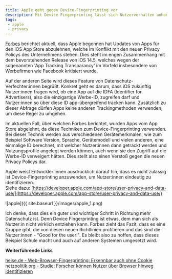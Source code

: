 ```yaml
---
title: Apple geht gegen Device-Fingerprinting vor
description: Mit Device Fingerprinting lässt sich Nutzerverhalten anhand von Gerätemerkmalen verfolgen. Apple möchte dies unterbinden.
tags:
 - apple
 - privacy
---
```


[Forbes](https://www.forbes.com/sites/johnkoetsier/2021/04/01/apple-rejecting-apps-with-fingerprinting-enabled-as-ios-14-privacy-enforcement-starts) berichtet aktuell, dass Apple begonnen hat Updates von Apps für den iOS App Store abzulehnen, welche im Konflikt mit den neuen Privacy Policys des Unternehmens stehen. Dies steht im engen Zusammenhang mit dem bevorstehenden Release von iOS 14.5, welches wegen der sogenannten 'App Tracking Transparancy' im Vorfeld insbesondere von Werbefirmen wie Facebook kritisiert wurde.    

Auf der anderen Seite wird dieses Feature von Datenschutz-Verfechter:innen begrüßt. Konkret geht es darum, dass iOS zukünftig Nutzer:innen fragen wird, ob eine App auf die IDFA (Identifier for Advertisers), also die einzigartige Werbe-ID, zugreifen darf und Nutzer:innen so über diese ID app-übergreifend tracken kann. Zusätzlich zu dieser Abfrage dürfen Apps keine anderen Trackingmethoden verwenden, um diese Regel zu umgehen. 

Im aktuellen Fall, über welchen Forbes berichtet, wurden Apps vom App Store abgelehnt, da diese Techniken zum Device-Fingerprinting verwenden. Bei dieser Technik werden aus verschiedenen Gerätemerkmalen, wie zum Beispiel Software Version, Sprache, Gerätemodell und vielen anderen, eine einmalige ID berechnet, mit welcher Nutzer:innen dann getrackt werden und Nutzungsprofile angelegt werden können, auch wenn sie den Zugriff auf die Werbe-ID verweigert hätten. Dies stellt also einen Verstoß gegen die neuen Privacy Policys dar.

Apple weist Entwickler:innen ausdrücklich darauf hin, dass es nicht zulässig ist Device-Fingerprinting anzuwenden, um Nutzer:innen eindeutig zu identifizieren.  
Siehe dazu: [https://developer.apple.com/app-store/user-privacy-and-data-use/](https://developer.apple.com/app-store/user-privacy-and-data-use/)

![apple]({{ site.baseurl }}/images/apple_1.png)

Ich denke, dass dies ein guter und wichtiger Schritt in Richtung mehr Datenschutz ist. Denn Device Fingerprinting ist etwas, dem man sich als Nutzer:in nicht wirklich entziehen kann. Forbes zieht das Fazit, dass es eine Gruppe gibt, die von diesen neuen Richtlinien profitieren und das sind die Nutzer:innen - "Good for the user!". Es bleibt also zu hoffen, dass dieses Beispiel Schule macht und auch auf anderen Systemen umgesetzt wird.

**Weiterführende Links**  

[heise.de - Web-Browser-Fingerprinting: Erkennbar auch ohne Cookie ](https://www.heise.de/newsticker/meldung/Web-Browser-Fingerprinting-Erkennbar-auch-ohne-Cookie-3597078.html)  
[netzpolitik.org - Studie: Forscher können Nutzer über Browser hinweg identifizieren](https://netzpolitik.org/2017/analyse-von-fingerprints-browser-uebertragend-moeglich/)
